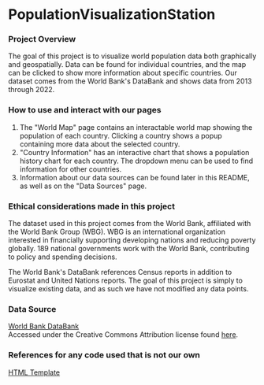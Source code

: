 # PopulationVisualizationStation

### Project Overview
The goal of this project is to visualize world population data both graphically and geospatially. Data can be found for individual countries, and the map can be clicked to show more information about specific countries. Our dataset comes from the World Bank's DataBank and shows data from 2013 through 2022.

### How to use and interact with our pages
1. The "World Map" page contains an interactable world map showing the population of each country. Clicking a country shows a popup containing more data about the selected country.  
2. "Country Information" has an interactive chart that shows a population history chart for each country. The dropdown menu can be used to find information for other countries.
3. Information about our data sources can be found later in this README, as well as on the "Data Sources" page.  


### Ethical considerations made in this project
The dataset used in this project comes from the World Bank, affiliated with the World Bank Group (WBG). WBG is an international organization interested in financially supporting developing nations and reducing poverty globally. 189 national governments work with the World Bank, contributing to policy and spending decisions.  

The World Bank's DataBank references Census reports in addition to Eurostat and United Nations reports. The goal of this project is simply to visualize existing data, and as such we have not modified any data points.  

### Data Source
[World Bank DataBank](https://datacatalog.worldbank.org/public-licenses#cc-by)  
Accessed under the Creative Commons Attribution license found [here](https://datacatalog.worldbank.org/public-licenses#cc-by).  


### References for any code used that is not our own
[HTML Template](https://html5up.net/phantom)
